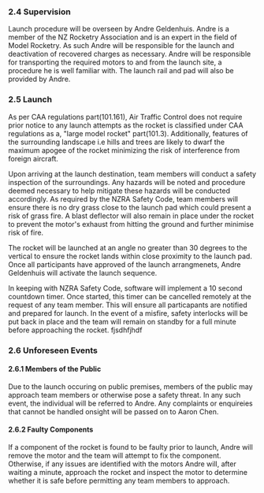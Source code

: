 ### 2.4 Supervision
Launch procedure will be overseen by Andre Geldenhuis. Andre is a member of the
NZ Rocketry Association and is an expert in the field of Model Rocketry. As such
Andre will be responsible for the launch and deactivation of recovered charges
as necessary. Andre will be responsible for transporting the required
motors to and from the launch site, a procedure he is well familiar with. The
launch rail and pad will also be provided by Andre.

### 2.5 Launch
As per CAA regulations part(101.161), Air Traffic Control does not require prior
notice to any launch attempts as the rocket is classified under CAA regulations
as a, "large model rocket" part(101.3). Additionally, features of the
surrounding landscape i.e hills and trees are likely to dwarf the maximum
apogee of the rocket minimizing the risk of interference from foreign aircraft.

Upon arriving at the launch destination, team members will conduct a safety
inspection of the surroundings. Any hazards will be noted and procedure
deemed necessary to help mitigate these hazards will be conducted accordingly.
As required by the NZRA Safety Code, team members will ensure there is no dry
grass close to the launch pad which could present a risk of grass fire. A blast
deflector will also remain in place under the rocket to prevent the motor's
exhaust from hitting the ground and further minimise risk of fire.

The rocket will be launched at an angle no greater than 30 degrees to the
vertical to ensure the rocket lands within close proximity to the launch pad.
Once all participants have approved of the launch arrangmenets, Andre Geldenhuis
will activate the launch sequence.

In keeping with NZRA Safety Code, software will implement a 10 second countdown
timer. Once started, this timer can be cancelled remotely at the request of
any team member. This will ensure all particapants are notified and prepared
for launch. In the event of a misfire, safety interlocks will be put back in
place and the team will remain on standby for a full minute before approaching
the rocket.
fjsdhfjhdf
### 2.6 Unforeseen Events
#### 2.6.1 Members of the Public
Due to the launch occuring on public premises, members of the public may
approach team members or otherwise pose a safety threat. In any such event,
the individual will be referred to Andre. Any complaints or enquireies that
cannot be handled onsight will be passed on to Aaron Chen.

#### 2.6.2 Faulty Components
If a component of the rocket is found to be faulty prior to launch, Andre will
remove the motor and the team will attempt to fix the component. Otherwise, if
any issues are identified with the motors Andre will, after waiting a minute,
approach the rocket and inspect the motor to determine whether it is safe before
permitting any team members to approach.
